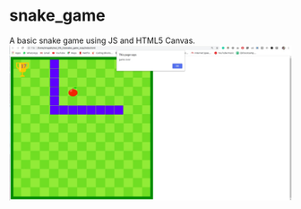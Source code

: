 # snake_game
A basic snake game using JS and HTML5 Canvas.
!["screenshot"](https://github.com/vinayakkgarg/snake_game/blob/master/ss.jpeg)
